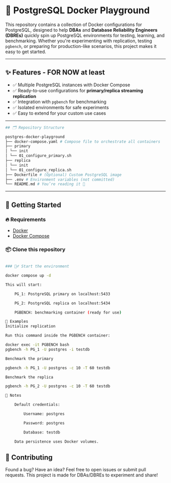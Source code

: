 # 🐘 PostgreSQL Docker Playground

This repository contains a collection of Docker configurations for PostgreSQL, designed to help **DBAs** and **Database Reliability Engineers (DBREs)** quickly spin up PostgreSQL environments for testing, learning, and benchmarking.
Whether you're experimenting with replication, testing `pgbench`, or preparing for production-like scenarios, this project makes it easy to get started.

---

## ✨ Features - FOR NOW at least

- ✅ Multiple PostgreSQL instances with Docker Compose
- ✅ Ready-to-use configurations for **primary/replica streaming replication**
- ✅ Integration with `pgbench` for benchmarking
- ✅ Isolated environments for safe experiments
- ✅ Easy to extend for your custom use cases

---
```bash
## 🗂️ Repository Structure

postgres-docker-playground
├── docker-compose.yaml # Compose file to orchestrate all containers
├── primary
│ └── init
│ └── 01_configure_primary.sh
├── replica
│ └── init
│ └── 01_configure_replica.sh
├── Dockerfile # (Optional) Custom PostgreSQL image
├── .env # Environment variables (not committed)
└── README.md # You’re reading it 🙂
```
---

## 🚀 Getting Started

### 🔥 Requirements
- [Docker](https://www.docker.com/get-started)
- [Docker Compose](https://docs.docker.com/compose/)

### 📦 Clone this repository

```bash

### 🏃‍♂️ Start the environment

docker compose up -d

This will start:

    PG_1: PostgreSQL primary on localhost:5433

    PG_2: PostgreSQL replica on localhost:5434

    PGBENCH: benchmarking container (ready for use)

🧪 Examples
Initialize replication

Run this command inside the PGBENCH container:

docker exec -it PGBENCH bash
pgbench -h PG_1 -U postgres -i testdb

Benchmark the primary

pgbench -h PG_1 -U postgres -c 10 -T 60 testdb

Benchmark the replica

pgbench -h PG_2 -U postgres -c 10 -T 60 testdb

📌 Notes

    Default credentials:

        Username: postgres

        Password: postgres

        Database: testdb

    Data persistence uses Docker volumes.

```

## 🙌 Contributing

Found a bug? Have an idea? Feel free to open issues or submit pull requests.
This project is made for DBAs/DBREs to experiment and share!